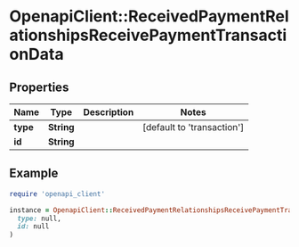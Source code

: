 # OpenapiClient::ReceivedPaymentRelationshipsReceivePaymentTransactionData

## Properties

| Name | Type | Description | Notes |
| ---- | ---- | ----------- | ----- |
| **type** | **String** |  | [default to &#39;transaction&#39;] |
| **id** | **String** |  |  |

## Example

```ruby
require 'openapi_client'

instance = OpenapiClient::ReceivedPaymentRelationshipsReceivePaymentTransactionData.new(
  type: null,
  id: null
)
```


